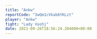 ```yaml
---
title: "Ankw"
reportCode: "3wQm1cVkab6YKLzt"
player: "Ankw"
fight: "Lady Vashj"
date: 2021-09-26T18:56:24.204000+00:00
---
```

